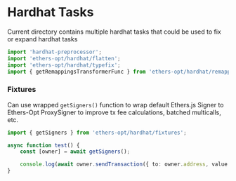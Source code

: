 # Hardhat Tasks

Current directory contains multiple hardhat tasks that could be used to fix or expand hardhat tasks

```ts
import 'hardhat-preprocessor';
import 'ethers-opt/hardhat/flatten';
import 'ethers-opt/hardhat/typefix';
import { getRemappingsTransformerFunc } from 'ethers-opt/hardhat/remappings';
```

### Fixtures

Can use wrapped `getSigners()` function to wrap default Ethers.js Signer to Ethers-Opt ProxySigner to improve tx fee calculations, batched multicalls, etc.

```ts
import { getSigners } from 'ethers-opt/hardhat/fixtures';

async function test() {
    const [owner] = await getSigners();

    console.log(await owner.sendTransaction({ to: owner.address, value: 0n }));
}
```